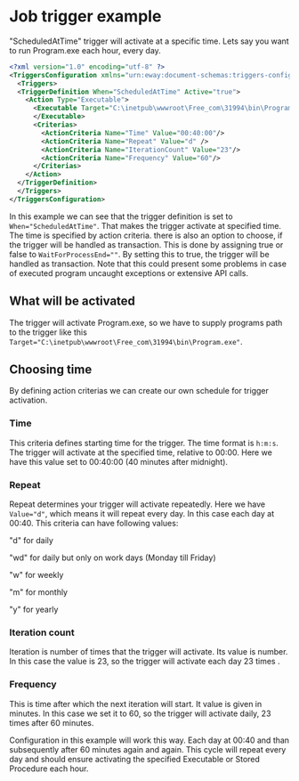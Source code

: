 # Job trigger example
"ScheduledAtTime" trigger will activate at a specific time. Lets say you want to run Program.exe each hour, every day.

```xml
<?xml version="1.0" encoding="utf-8" ?>
<TriggersConfiguration xmlns="urn:eway:document-schemas:triggers-configuration">
  <Triggers>
  <TriggerDefinition When="ScheduledAtTime" Active="true">
    <Action Type="Executable">
      <Executable Target="C:\inetpub\wwwroot\Free_com\31994\bin\Program.exe" WaitForProcessEnd="true">
      </Executable>
      <Criterias>
        <ActionCriteria Name="Time" Value="00:40:00"/>
        <ActionCriteria Name="Repeat" Value="d" />
        <ActionCriteria Name="IterationCount" Value="23"/>
        <ActionCriteria Name="Frequency" Value="60"/>
      </Criterias>
    </Action>
  </TriggerDefinition>
  </Triggers>
</TriggersConfiguration>
```
In this example we can see that the trigger definition is set to `When="ScheduledAtTime"`. That makes the trigger activate at specified time. The time is specified by action criteria.
there is also an option to choose, if the trigger will be handled as transaction. This is done by assigning true or false to `WaitForProcessEnd=""`. By setting this to true, the trigger will be handled as transaction. Note that this could present some problems in case of executed program uncaught exceptions or extensive API calls.

## What will be activated
The trigger will activate Program.exe, so we have to supply programs path to the trigger like this  `Target="C:\inetpub\wwwroot\Free_com\31994\bin\Program.exe"`.

## Choosing time
By defining action criterias we can create our own schedule for trigger activation.

### Time
This criteria defines starting time for the trigger. The time format is `h:m:s`. The trigger will activate at the specified time, relative to 00:00. Here we have this value set to 00:40:00 (40 minutes after midnight).

### Repeat
Repeat determines your trigger will activate repeatedly. Here we have `Value="d"`, which means it will repeat every day. In this case each day at 00:40. This criteria can have following values:

"d" for daily

"wd" for daily but only on work days (Monday till Friday)

"w" for weekly

"m" for monthly

"y" for yearly


### Iteration count
Iteration is number of times that the trigger will activate. Its value is number. In this case the value is 23, so the trigger will activate each day  23 times . 
 
### Frequency
This is time after which the next iteration will start. It value is given in minutes. In this case we set it to 60, so the trigger will activate daily, 23 times after 60 minutes.

Configuration in this example will work this way. Each day at 00:40 and than subsequently after 60 minutes again and again. This cycle will repeat every day and should ensure activating the specified Executable or Stored Procedure each hour.